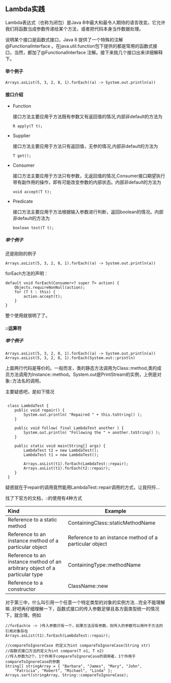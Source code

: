 ## Lambda实践

Lambda表达式（也称为闭包）是Java 8中最大和最令人期待的语言改变。它允许我们将函数当成参数传递给某个方法，或者把代码本身当作数据处理。

说明某个接口是函数式接口，Java 8 提供了一个特殊的注解@FunctionalInterface
。在java.util.function包下提供的都是常用的函数式接口，当然，都加了@FunctionalInterface
注解。接下来挑几个接口出来详细解释下。

#### 举个例子

```
Arrays.asList(5, 3, 2, 8, 1).forEach((a) -> System.out.println(a))
```

#### 接口介绍

+ Function

	接口方法主要应用于方法既有参数又有返回值的情况,内部非default的方法为
	
	```
	R apply(T t);
	```

+ Supplier

	接口方法主要应用于方法只有返回值，无参的情况,内部非default的方法为
	
	```
	T get();
	```

+ Consumer

	接口方法主要应用于方法只有参数，无返回值的情况,Consumer接口期望执行带有副作用的操作，即有可能改变参数的内部状态。内部非default的方法为
	
	```
	void accept(T t);
	```

+ Predicate 

	接口方法主要应用于方法根据输入参数进行判断，返回boolean的情况。内部非default的方法为

	```
	boolean test(T t);
	```

##### 举个例子

还是刚刚的例子    
```
Arrays.asList(5, 3, 2, 8, 1).forEach((a) -> System.out.println(a))
```    

forEach方法的声明：

```
default void forEach(Consumer<? super T> action) {
    Objects.requireNonNull(action);
    for (T t : this) {
        action.accept(t);
    }
}

```
整个使用就很明了了。

#### ::运算符

##### 举个例子

```
Arrays.asList(5, 3, 2, 8, 1).forEach((a) -> System.out.println(a))
Arrays.asList(5, 3, 2, 8, 1).forEach(System.out::println)
``` 

上面两行代码是等价的。一般而言，类的静态方法调用为Class::method,类的成员方法调用为Instance::method。System.out是PrintStream的实例，上例是对象::方法名的调用。

主要疑惑吧，是如下情况

```

 class LambdaTest {
    public void repair() {
        System.out.println( "Repaired " + this.toString() );
    }
    
    public void follow( final LambdaTest another ) {
	    System.out.println( "Following the " + another.toString() );
	}
	
	public static void main(String[] args) {
		LambdaTest t2 = new LambdaTest();
		LambdaTest t1 = new LambdaTest();

		Arrays.asList(t1).forEach(LambdaTest::repair);
		Arrays.asList(t1).forEach(t2::repair);
	}
 }
```

疑惑就在于repair的调用竟然能用LambdaTest::repair调用的方式，让我捋捋...


找了下官方的文档，::的使用有4种方式

|Kind|Example|
|:---|---|
|Reference to a static method | ContainingClass::staticMethodName
|Reference to an instance method of a particular object|Reference to an instance method of a particular object
|Reference to an instance method of an arbitrary object of a particular type|ContainingType::methodName
|Reference to a constructor|ClassName::new


对于第三中，什么叫引用一个任意一个特定类型的对象的实例方法...完全不能理解嘛..好吧再仔细理解一下，函数式接口的传入参数足够且各方面类型统一的情况下，就合理。例如

```
//forEach(e -> )传入参数只有一个，如果方法没有参数，则传入的参数可以用作于方法的引用对象存在
Arrays.asList(t1).forEach(LambdaTest::repair);

//compareToIgnoreCase 的定义为int compareToIgnoreCase(String str)
//函数式接口方法的定义为int compare(T o1, T o2)
//传入参数为2个，1个作用于compareToIgnoreCase的调用者，1个作用于compareToIgnoreCase的参数
String[] stringArray = { "Barbara", "James", "Mary", "John",
    "Patricia", "Robert", "Michael", "Linda" };
Arrays.sort(stringArray, String::compareToIgnoreCase);
```